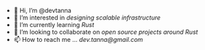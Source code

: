 - 👋 Hi, I’m @devtanna
- 👀 I’m interested in _designing scalable infrastructure_
- 🌱 I’m currently learning _Rust_
- 💞️ I’m looking to collaborate on _open source projects around Rust_
- 📫 How to reach me ... _dev.tanna@gmail.com_

<!---
devtanna/devtanna is a ✨ special ✨ repository because its `README.md` (this file) appears on your GitHub profile.
You can click the Preview link to take a look at your changes.
--->
